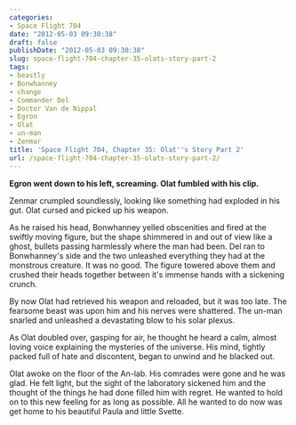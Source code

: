 ```yaml
---
categories:
- Space Flight 704
date: "2012-05-03 09:30:38"
draft: false
publishDate: "2012-05-03 09:30:38"
slug: space-flight-704-chapter-35-olats-story-part-2
tags:
- beastly
- Bonwhanney
- change
- Commander Del
- Doctor Van de Nippal
- Egron
- Olat
- un-man
- Zenmar
title: 'Space Flight 704, Chapter 35: Olat''s Story Part 2'
url: /space-flight-704-chapter-35-olats-story-part-2/
---
```

**Egron went down to his left, screaming. Olat fumbled with his clip.**

Zenmar crumpled soundlessly, looking like something had exploded in his
gut. Olat cursed and picked up his weapon.

As he raised his head, Bonwhanney yelled obscenities and fired at the
swiftly moving figure, but the shape shimmered in and out of view like a
ghost, bullets passing harmlessly where the man had been. Del ran to
Bonwhanney's side and the two unleashed everything they had at the
monstrous creature. It was no good. The figure towered above them and
crushed their heads together between it's immense hands with a sickening
crunch.

By now Olat had retrieved his weapon and reloaded, but it was too late.
The fearsome beast was upon him and his nerves were shattered. The
un-man snarled and unleashed a devastating blow to his solar plexus.

As Olat doubled over, gasping for air, he thought he heard a calm,
almost loving voice explaining the mysteries of the universe. His mind,
tightly packed full of hate and discontent, began to unwind and he
blacked out.

Olat awoke on the floor of the An-lab. His comrades were gone and he was
glad. He felt light, but the sight of the laboratory sickened him and
the thought of the things he had done filled him with regret. He wanted
to hold on to this new feeling for as long as possible. All he wanted to
do now was get home to his beautiful Paula and little Svette.